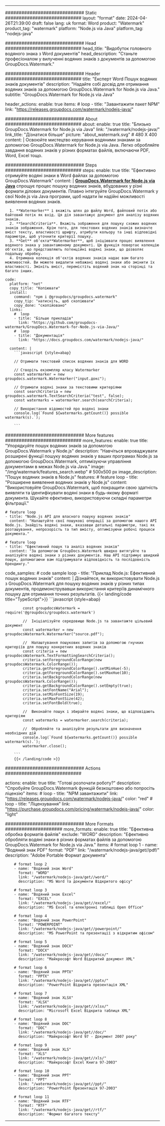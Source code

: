 
---
############################# Static ############################
layout: "format"
date:  2024-04-26T21:39:00
draft: false
lang: uk
format: Word
product: "Watermark"
product_tag: "watermark"
platform: "Node.js via Java"
platform_tag: "nodejs-java"

############################# Head ############################
head_title: "Видобуток головного водяного знака з Word документів"
head_description: "Станьте професіоналом у вилученні водяних знаків з документів за допомогою GroupDocs.Watermark."

############################# Header ############################
title: "Експерт Word Пошук водяних знаків документів" 
description: "Надайте собі досвід для отримання водяних знаків за допомогою GroupDocs.Watermark for Node.js via Java."
subtitle: "GroupDocs.Watermark for Node.js via Java" 

header_actions:
  enable: true
  items:
    #  loop
    - title: "Завантажити пакет NPM"
      link: "https://releases.groupdocs.com/watermark/nodejs-java/"
      
############################# About ############################
about:
    enable: true
    title: "Близько GroupDocs.Watermark for Node.js via Java"
    link: "/watermark/nodejs-java/"
    link_title: "Дізнатися більше"
    picture: "about_watermark.svg" # 480 X 400
    content: |
       Освоюйте мистецтво керування водяними знаками за допомогою GroupDocs.Watermark for Node.js via Java. Легко обробляйте завдання водяних знаків у різних форматах файлів, включаючи PDF, Word, Excel тощо.

############################# Steps ############################
steps:
    enable: true
    title: "Ефективно отримуйте водяні знаки в Word файлах за допомогою GroupDocs.Watermark"
    content: |
      **[GroupDocs.Watermark for Node.js via Java](https://products.groupdocs.com/watermark/nodejs-java/)** спрощує процес пошуку водяних знаків, вбудованих у різні формати ділових документів. Плавно інтегруйте GroupDocs.Watermark у свої Node.js via Java програми, щоб надати їм надійні можливості виявлення водяних знаків.
      
      1. **Watermarker** і вкажіть шлях до файлу Word, файловий потік або байтовий потік як вхід. Ця дія завантажує документ для аналізу водяних знаків.
      2. **SearchCriteria**. Вкажіть зображення для пошуку схожих водяних знаків зображення. Крім того, для текстових водяних знаків визначте вміст тексту, властивості шрифту, атрибути кольору та інші відповідні параметри, щоб уточнити критерії пошуку.
      3. **Get** об'єкта**Watermarker**, щоб ініціювати процес виявлення водяного знака у завантаженому документі. Ця функція повертає колекцію об'єктів, що представляють потенційні водяні знаки, що дозволяє подальшу обробку.
      4. Отримана колекція об'єктів водяних знаків надає вам багато можливостей. Ви можете видалити небажані водяні знаки або змінити їх властивості. Змініть вміст, перемістіть водяний знак на сторінці та багато інших.
   
    code:
      platform: "net"
      copy_title: "Копіювати"
      install:
        command: "npm i @groupdocs/groupdocs.watermark"
        copy_tip: "натисніть, щоб скопіювати"
        copy_done: "скопійовано"
      links:
        #  loop
        - title: "Більше прикладів"
          link: "https://github.com/groupdocs-watermark/GroupDocs.Watermark-for-Node.js-via-Java/"
        #  loop
        - title: "Документація"
          link: "https://docs.groupdocs.com/watermark/nodejs-java/"
          
      content: |
        ```javascript {style=abap}

        // Отримати текстовий список водяних знаків для WORD

        // Створіть екземпляр класу Watermarker
        const watermarker = new groupdocs.watermark.Watermarker("input.докс");
        
        // Отримати водяні знаки за текстовими критеріями
        const searchCriteria = new groupdocs.watermark.TextSearchCriteria("test", false);
        const watermarks = watermarker.search(searchCriteria);

        // Використання відомостей про водяні знаки
        console.log(`Found ${watermarks.getCount()} possible watermark(s).`);
        
        ```            

############################# More features ############################
more_features:
  enable: true
  title: "Упорядкуйте пошук водяних знаків за допомогою GroupDocs.Watermark у Node.js"
  description: "Навчіться впроваджувати розширені функції пошуку водяних знаків у ваших програмах Node.js за допомогою GroupDocs.Watermark, оптимізуючи управління документами в межах Node.js via Java."
  image: "/img/watermark/features_search.webp" # 500x500 px
  image_description: "Пошук водяних знаків в Node.js"
  features:
    # feature loop
    - title: "Розширене виявлення водяних знаків у Node.js"
      content: "Використовуйте GroupDocs.Watermark, щоб покращити свою здатність виявляти та ідентифікувати водяні знаки в будь-якому форматі документа. Шукайте ефективно, використовуючи складні параметри фільтрації."

    # feature loop
    - title: "Node.js API для власного пошуку водяних знаків"
      content: "Налаштуйте свої пошукові операції за допомогою нашого API Node.js. Знайдіть водяні знаки, вказавши детальні параметри, такі як розташування, непрозорість та тип вмісту, оптимізуючи робочі процеси документа."

    # feature loop
    - title: "Ефективний пошук та аналіз водяних знаків"
      content: "За допомогою GroupDocs.Watermark швидко витягуйте та аналізуйте водяні знаки з різних документів. Наш API підтримує швидкий пошук, допомагаючи вам підтримувати відповідність та послідовність брендингу."
      
  code_samples:
    # code sample loop
    - title: "Приклад Node.js: Ефективний пошук водяних знаків"
      content: |
        Дізнайтеся, як використовувати Node.js з GroupDocs.Watermark для пошуку водяних знаків у різних типах документів, продемонструвавши використання критеріїв динамічного пошуку для отримання точних результатів.
        {{< landing/code title="TypeScript">}}
        ```javascript {style=abap}
        
            const groupdocsWatermark = require('@groupdocs/groupdocs.watermark')

            //  Ініціалізуйте середовище Node.js та завантажте цільовий документ
            const watermarker = new groupdocsWatermark.Watermarker("source.pdf");

            //  Налаштування пошукових запитів за допомогою гнучких критеріїв для пошуку конкретних водяних знаків
            const criteria = new groupdocsWatermark.TextFormattingSearchCriteria();
            criteria.setForegroundColorRange(new groupdocsWatermark.ColorRange());
            criteria.getForegroundColorRange().setMinHue(-5);
            criteria.getForegroundColorRange().setMaxHue(10);
            criteria.setBackgroundColorRange(new groupdocsWatermark.ColorRange());
            criteria.getBackgroundColorRange().setEmpty(true);
            criteria.setFontName("Arial");
            criteria.setMinFontSize(19);
            criteria.setMaxFontSize(42);
            criteria.setFontBold(true);
  
            //  Виконайте пошук і збирайте водяні знаки, що відповідають критеріям
            const watermarks = watermarker.search(criteria);

            //  Обробляйте та аналізуйте результати для визначення необхідних дій
            console.log(`Found ${watermarks.getCount()} possible watermark(s).`);
            watermarker.close();

        ```
        {{< /landing/code >}}


############################# Actions ############################

actions:
  enable: true
  title: "Готові розпочати роботу?"
  description: "Спробуйте GroupDocs.Watermark функцій безкоштовно або попросіть ліцензію"
  items:
    #  loop
    - title: "NPM завантажити"
      link: "https://releases.groupdocs.com/watermark/nodejs-java/"
      color: "red"
        #  loop
    - title: "Ліцензування"
      link: "https://purchase.groupdocs.com/pricing/watermark/nodejs-java/"
      color: "light"


############################# More Formats #####################
more_formats:
    enable: true
    title: "Ефективна обробка форматів файлів"
    exclude: "WORD"
    description: "Ефективно обробляти водяні знаки в різних форматах файлів за допомогою GroupDocs.Watermark for Node.js via Java."
    items: 
        # format loop 1
        - name: "Водяний знак PDF"
          format: "PDF"
          link: "/watermark/nodejs-java/get//pdf/"
          description: "Adobe Portable Формат документа"

        # format loop 2
        - name: "Водяний знак Word"
          format: "WORD"
          link: "/watermark/nodejs-java/get//word/"
          description: "MS Word та документи Відкритого офісу"
          
        # format loop 3
        - name: "Водяний знак Excel"
          format: "EXCEL"
          link: "/watermark/nodejs-java/get//excel/"
          description: "MS Excel та електронні таблиці Open Office"

        # format loop 4
        - name: "Водяний знак PowerPoint"
          format: "POWERPOINT"
          link: "/watermark/nodejs-java/get//powerpoint/"
          description: "MS PowerPoint та презентації з відкритим офісом"

        # format loop 5
        - name: "Водяний знак DOCX"
          format: "DOCX"
          link: "/watermark/nodejs-java/get//docx/"
          description: "Майкрософт Word Відкритий документ XML"
          
        # format loop 6
        - name: "Водяний знак PPTX"
          format: "PPTX"
          link: "/watermark/nodejs-java/get//pptx/"
          description: "PowerPoint Відкрита презентація XML"
          
        # format loop 7
        - name: "Водяний знак XLSX"
          format: "XLSX"
          link: "/watermark/nodejs-java/get//xlsx/"
          description: "Microsoft Excel Відкрита таблиця XML"

        # format loop 8
        - name: "Водяний знак DOC"
          format: "DOC"
          link: "/watermark/nodejs-java/get//doc/"
          description: "Майкрософт Word 97 - Документ 2007 року"

        # format loop 9
        - name: "Водяний знак XLS"
          format: "XLS"
          link: "/watermark/nodejs-java/get//xls/"
          description: "Майкрософт Excel Книга 97-2003"

        # format loop 10
        - name: "Водяний знак PPT"
          format: "PPT"
          link: "/watermark/nodejs-java/get//ppt/"
          description: "PowerPoint Презентація 97-2003"

        # format loop 11
        - name: "Водяний знак RTF"
          format: "RTF"
          link: "/watermark/nodejs-java/get//rtf/"
          description: "Формат багатого тексту"

---